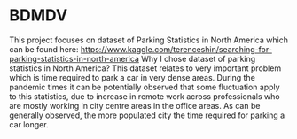 # BDMDV

This project focuses on dataset of Parking Statistics in North America which can be found here: https://www.kaggle.com/terenceshin/searching-for-parking-statistics-in-north-america
Why I chose dataset of parking statistics in North America? This dataset relates to very important problem which is time required to park a car in very dense areas. During the pandemic times it can be potentially observed that some fluctuation apply to this statistics, due to increase in remote work across professionals who are mostly working in city centre areas in the office areas. As can be generally observed, the more populated city the time required for parking a car longer.
